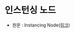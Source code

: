# 인스턴싱 노드

- 원문 : Instancing Node([링크](https://developer.unigine.com/en/docs/2.11/editor2/instancing_nodes/?rlang=cpp))